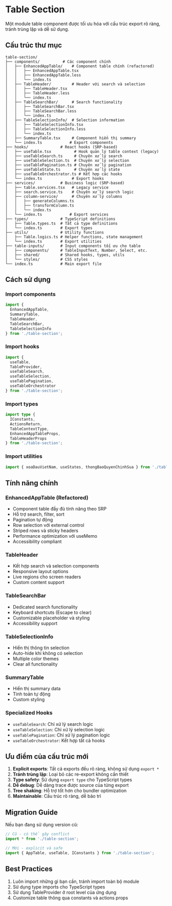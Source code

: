 # Table Section

Một module table component được tối ưu hóa với cấu trúc export rõ ràng, tránh trùng lặp và dễ sử dụng.

## Cấu trúc thư mục

```
table-section/
├── components/          # Các component chính
│   ├── EnhancedAppTable/    # Component table chính (refactored)
│   │   ├── EnhancedAppTable.tsx
│   │   ├── EnhancedAppTable.less
│   │   └── index.ts
│   ├── TableHeader/         # Header với search và selection
│   │   ├── TableHeader.tsx
│   │   ├── TableHeader.less
│   │   └── index.ts
│   ├── TableSearchBar/      # Search functionality
│   │   ├── TableSearchBar.tsx
│   │   ├── TableSearchBar.less
│   │   └── index.ts
│   ├── TableSelectionInfo/  # Selection information
│   │   ├── TableSelectionInfo.tsx
│   │   ├── TableSelectionInfo.less
│   │   └── index.ts
│   ├── SummaryTable.tsx     # Component hiển thị summary
│   └── index.ts            # Export components
├── hooks/              # React hooks (SRP-based)
│   ├── useTable.tsx          # Hook quản lý table context (legacy)
│   ├── useTableSearch.ts     # Chuyên xử lý search
│   ├── useTableSelection.ts  # Chuyên xử lý selection
│   ├── useTablePagination.ts # Chuyên xử lý pagination
│   ├── useTableState.ts      # Chuyên xử lý state
│   ├── useTableOrchestrator.ts # Kết hợp các hooks
│   └── index.ts             # Export hooks
├── services/           # Business logic (SRP-based)
│   ├── table.services.tsx   # Legacy service
│   ├── search.service.ts    # Chuyên xử lý search logic
│   ├── column-service/      # Chuyên xử lý columns
│   │   ├── generateColumns.ts
│   │   ├── transformColumn.ts
│   │   └── index.ts
│   └── index.ts            # Export services
├── types/              # TypeScript definitions
│   ├── Table.types.ts  # Tất cả type definitions
│   └── index.ts        # Export types
├── utils/              # Utility functions
│   ├── Table.logics.ts # Helper functions, state management
│   └── index.ts        # Export utilities
├── table-inputs/       # Input components tối ưu cho table
│   ├── components/     # TableInputText, Number, Select, etc.
│   ├── shared/         # Shared hooks, types, utils
│   └── styles/         # CSS styles
└── index.ts            # Main export file
```

## Cách sử dụng

### Import components
```typescript
import { 
  EnhancedAppTable, 
  SummaryTable,
  TableHeader,
  TableSearchBar,
  TableSelectionInfo
} from './table-section';
```

### Import hooks
```typescript
import { 
  useTable, 
  TableProvider, 
  useTableSearch,
  useTableSelection,
  useTablePagination,
  useTableOrchestrator
} from './table-section';
```

### Import types
```typescript
import type { 
  IConstants, 
  ActionsReturn, 
  TableContextType,
  EnhancedAppTableProps,
  TableHeaderProps
} from './table-section';
```

### Import utilities
```typescript
import { xoaDauVietNam, useStates, thongBaoQuyenChinhSua } from './table-section';
```

## Tính năng chính

### EnhancedAppTable (Refactored)
- Component table đầy đủ tính năng theo SRP
- Hỗ trợ search, filter, sort
- Pagination tự động
- Row selection với external control
- Striped rows và sticky headers
- Performance optimization với useMemo
- Accessibility compliant

### TableHeader
- Kết hợp search và selection components
- Responsive layout options
- Live regions cho screen readers
- Custom content support

### TableSearchBar
- Dedicated search functionality
- Keyboard shortcuts (Escape to clear)
- Customizable placeholder và styling
- Accessibility support

### TableSelectionInfo
- Hiển thị thông tin selection
- Auto-hide khi không có selection
- Multiple color themes
- Clear all functionality

### SummaryTable
- Hiển thị summary data
- Tính toán tự động
- Custom styling

### Specialized Hooks
- `useTableSearch`: Chỉ xử lý search logic
- `useTableSelection`: Chỉ xử lý selection logic
- `useTablePagination`: Chỉ xử lý pagination logic
- `useTableOrchestrator`: Kết hợp tất cả hooks

## Ưu điểm của cấu trúc mới

1. **Explicit exports**: Tất cả exports đều rõ ràng, không sử dụng `export *`
2. **Tránh trùng lặp**: Loại bỏ các re-export không cần thiết
3. **Type safety**: Sử dụng `export type` cho TypeScript types
4. **Dễ debug**: Dễ dàng trace được source của từng export
5. **Tree shaking**: Hỗ trợ tốt hơn cho bundler optimization
6. **Maintainable**: Cấu trúc rõ ràng, dễ bảo trì

## Migration Guide

Nếu bạn đang sử dụng version cũ:

```typescript
// Cũ - có thể gây conflict
import * from './table-section';

// Mới - explicit và safe
import { AppTable, useTable, IConstants } from './table-section';
```

## Best Practices

1. Luôn import những gì bạn cần, tránh import toàn bộ module
2. Sử dụng type imports cho TypeScript types
3. Sử dụng TableProvider ở root level của ứng dụng
4. Customize table thông qua constants và actions props
